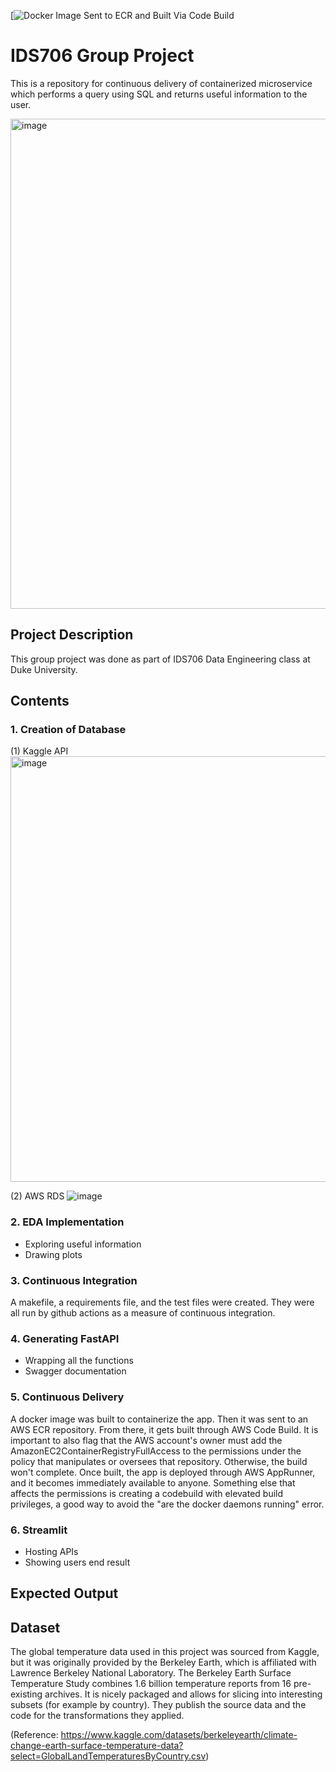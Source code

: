 [![Docker Image Sent to ECR and Built Via Code Build](https://codebuild.us-east-1.amazonaws.com/badges?uuid=eyJlbmNyeXB0ZWREYXRhIjoicmVFYndqOStzMVZ2VFB4cnFKMDg0SG5Xa3lPSjVGbXBoYTFWYUJJU2ZoekdFbHBIYlFGcXp5YkVNWjI4amVjOGRRZTBOWXBmdWZ0Q05reGg1MVN0eWY0PSIsIml2UGFyYW1ldGVyU3BlYyI6Ikd1ZFFVbHFyc0s2M1c1cm0iLCJtYXRlcmlhbFNldFNlcmlhbCI6MX0%3D&branch=main)

# IDS706 Group Project

This is a repository for continuous delivery of containerized microservice which performs a query using SQL and returns useful information to the user.

<img width="784" alt="image" src="https://user-images.githubusercontent.com/112578065/207986486-372d8d2d-92ea-46f9-ad75-f0ca8d5c4623.png">

## Project Description

This group project was done as part of IDS706 Data Engineering class at Duke University. 

## Contents

### 1. Creation of Database
(1) Kaggle API
<img width="681" alt="image" src="https://user-images.githubusercontent.com/112578065/207996669-9f0f8e06-d0f2-4e19-8d59-d2973eb2c34b.png">

(2) AWS RDS
![image](https://user-images.githubusercontent.com/112578065/207997090-e6c0e5f4-7f98-44eb-a8dd-8b6733bd6925.png)

### 2. EDA Implementation
- Exploring useful information
- Drawing plots

### 3. Continuous Integration
A makefile, a requirements file, and the test files were created. They were all run by github actions as a measure of continuous integration. 

### 4. Generating FastAPI
- Wrapping all the functions
- Swagger documentation

### 5. Continuous Delivery
A docker image was built to containerize the app. Then it was sent to an AWS ECR repository. From there, it gets built through AWS Code Build. It is important to also flag that the AWS account's owner must add the AmazonEC2ContainerRegistryFullAccess to the permissions under the policy that manipulates or oversees that repository. Otherwise, the build won't complete. Once built, the app is deployed through AWS AppRunner, and it becomes immediately available to anyone. Something else that affects the permissions is creating a codebuild with elevated build privileges, a good way to avoid the "are the docker daemons running" error.

### 6. Streamlit
- Hosting APIs
- Showing users end result

## Expected Output

## Dataset

The global temperature data used in this project was sourced from Kaggle, but it was originally provided by the Berkeley Earth, which is affiliated with Lawrence Berkeley National Laboratory. The Berkeley Earth Surface Temperature Study combines 1.6 billion temperature reports from 16 pre-existing archives. It is nicely packaged and allows for slicing into interesting subsets (for example by country). They publish the source data and the code for the transformations they applied.

(Reference: https://www.kaggle.com/datasets/berkeleyearth/climate-change-earth-surface-temperature-data?select=GlobalLandTemperaturesByCountry.csv)


